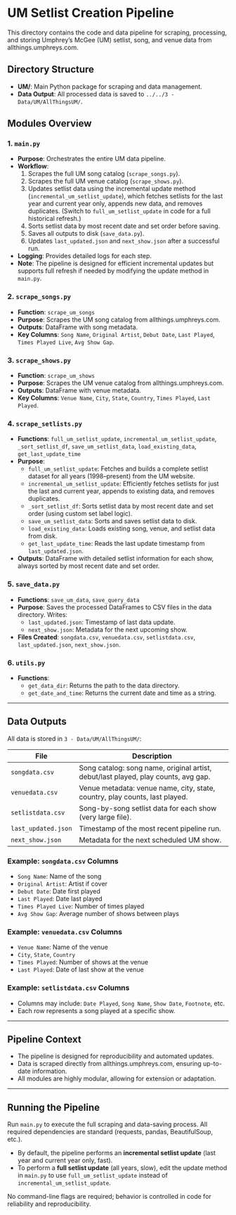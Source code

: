 # UM Setlist Creation Pipeline

This directory contains the code and data pipeline for scraping, processing, and storing Umphrey’s McGee (UM) setlist, song, and venue data from allthings.umphreys.com.

## Directory Structure

- **UM/**: Main Python package for scraping and data management.
- **Data Output**: All processed data is saved to `../../3 - Data/UM/AllThingsUM/`.

## Modules Overview

### 1. `main.py`
- **Purpose**: Orchestrates the entire UM data pipeline.
- **Workflow**:
  1. Scrapes the full UM song catalog (`scrape_songs.py`).
  2. Scrapes the full UM venue catalog (`scrape_shows.py`).
  3. Updates setlist data using the incremental update method (`incremental_um_setlist_update`), which fetches setlists for the last year and current year only, appends new data, and removes duplicates. (Switch to `full_um_setlist_update` in code for a full historical refresh.)
  4. Sorts setlist data by most recent date and set order before saving.
  5. Saves all outputs to disk (`save_data.py`).
  6. Updates `last_updated.json` and `next_show.json` after a successful run.
- **Logging**: Provides detailed logs for each step.
- **Note**: The pipeline is designed for efficient incremental updates but supports full refresh if needed by modifying the update method in `main.py`.

### 2. `scrape_songs.py`
- **Function**: `scrape_um_songs`
- **Purpose**: Scrapes the UM song catalog from allthings.umphreys.com.
- **Outputs**: DataFrame with song metadata.
- **Key Columns**: `Song Name`, `Original Artist`, `Debut Date`, `Last Played`, `Times Played Live`, `Avg Show Gap`.

### 3. `scrape_shows.py`
- **Function**: `scrape_um_shows`
- **Purpose**: Scrapes the UM venue catalog from allthings.umphreys.com.
- **Outputs**: DataFrame with venue metadata.
- **Key Columns**: `Venue Name`, `City`, `State`, `Country`, `Times Played`, `Last Played`.

### 4. `scrape_setlists.py`
- **Functions**: `full_um_setlist_update`, `incremental_um_setlist_update`, `_sort_setlist_df`, `save_um_setlist_data`, `load_existing_data`, `get_last_update_time`
- **Purpose**:
  - `full_um_setlist_update`: Fetches and builds a complete setlist dataset for all years (1998–present) from the UM website.
  - `incremental_um_setlist_update`: Efficiently fetches setlists for just the last and current year, appends to existing data, and removes duplicates.
  - `_sort_setlist_df`: Sorts setlist data by most recent date and set order (using custom set label logic).
  - `save_um_setlist_data`: Sorts and saves setlist data to disk.
  - `load_existing_data`: Loads existing song, venue, and setlist data from disk.
  - `get_last_update_time`: Reads the last update timestamp from `last_updated.json`.
- **Outputs**: DataFrame with detailed setlist information for each show, always sorted by most recent date and set order.

### 5. `save_data.py`
- **Functions**: `save_um_data`, `save_query_data`
- **Purpose**: Saves the processed DataFrames to CSV files in the data directory. Writes:
  - `last_updated.json`: Timestamp of last data update.
  - `next_show.json`: Metadata for the next upcoming show.
- **Files Created**: `songdata.csv`, `venuedata.csv`, `setlistdata.csv`, `last_updated.json`, `next_show.json`.

### 6. `utils.py`
- **Functions**: 
  - `get_data_dir`: Returns the path to the data directory.
  - `get_date_and_time`: Returns the current date and time as a string.

---

## Data Outputs

All data is stored in `3 - Data/UM/AllThingsUM/`:

| File                | Description                                                               |
|---------------------|---------------------------------------------------------------------------|
| `songdata.csv`      | Song catalog: song name, original artist, debut/last played, play counts, avg gap. |
| `venuedata.csv`     | Venue metadata: venue name, city, state, country, play counts, last played.|
| `setlistdata.csv`   | Song-by-song setlist data for each show (very large file).                |
| `last_updated.json` | Timestamp of the most recent pipeline run.                                |
| `next_show.json`    | Metadata for the next scheduled UM show.                                  |

### Example: `songdata.csv` Columns

- `Song Name`: Name of the song
- `Original Artist`: Artist if cover
- `Debut Date`: Date first played
- `Last Played`: Date last played
- `Times Played Live`: Number of times played
- `Avg Show Gap`: Average number of shows between plays

### Example: `venuedata.csv` Columns

- `Venue Name`: Name of the venue
- `City`, `State`, `Country`
- `Times Played`: Number of shows at the venue
- `Last Played`: Date of last show at the venue

### Example: `setlistdata.csv` Columns

- Columns may include: `Date Played`, `Song Name`, `Show Date`, `Footnote`, etc.
- Each row represents a song played at a specific show.

---

## Pipeline Context

- The pipeline is designed for reproducibility and automated updates.
- Data is scraped directly from allthings.umphreys.com, ensuring up-to-date information.
- All modules are highly modular, allowing for extension or adaptation.

---

## Running the Pipeline

Run `main.py` to execute the full scraping and data-saving process. All required dependencies are standard (requests, pandas, BeautifulSoup, etc.).

- By default, the pipeline performs an **incremental setlist update** (last year and current year only, fast).
- To perform a **full setlist update** (all years, slow), edit the update method in `main.py` to use `full_um_setlist_update` instead of `incremental_um_setlist_update`.

No command-line flags are required; behavior is controlled in code for reliability and reproducibility.
